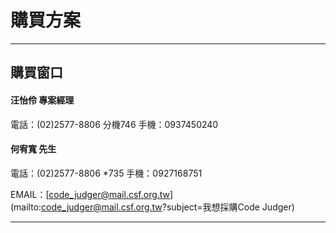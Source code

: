 # 購買方案 #


---


## 購買窗口 ##

#### 汪怡伶 專案經理 ####
電話：(02)2577-8806 分機746
手機：0937450240

#### 何宥寬 先生 ####
電話：(02)2577-8806 *735
手機：0927168751

EMAIL：[code_judger@mail.csf.org.tw](mailto:code_judger@mail.csf.org.tw?subject=我想採購Code Judger)


---



 

